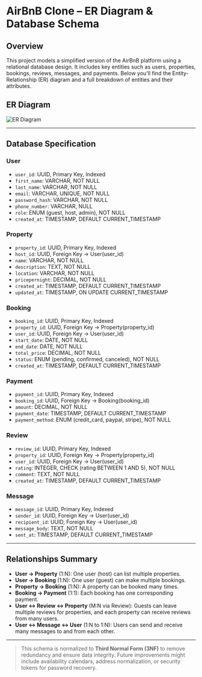 # AirBnB Clone – ER Diagram & Database Schema

## Overview

This project models a simplified version of the AirBnB platform using a relational database design. It includes key entities such as users, properties, bookings, reviews, messages, and payments. Below you'll find the Entity-Relationship (ER) diagram and a full breakdown of entities and their attributes.

## ER Diagram

![ER Diagram](https://iili.io/38l1CHN.png)


---

## Database Specification

### **User**
- `user_id`: UUID, Primary Key, Indexed
- `first_name`: VARCHAR, NOT NULL
- `last_name`: VARCHAR, NOT NULL
- `email`: VARCHAR, UNIQUE, NOT NULL
- `password_hash`: VARCHAR, NOT NULL
- `phone_number`: VARCHAR, NULL
- `role`: ENUM (guest, host, admin), NOT NULL
- `created_at`: TIMESTAMP, DEFAULT CURRENT_TIMESTAMP

### **Property**
- `property_id`: UUID, Primary Key, Indexed
- `host_id`: UUID, Foreign Key → User(user_id)
- `name`: VARCHAR, NOT NULL
- `description`: TEXT, NOT NULL
- `location`: VARCHAR, NOT NULL
- `pricepernight`: DECIMAL, NOT NULL
- `created_at`: TIMESTAMP, DEFAULT CURRENT_TIMESTAMP
- `updated_at`: TIMESTAMP, ON UPDATE CURRENT_TIMESTAMP

### **Booking**
- `booking_id`: UUID, Primary Key, Indexed
- `property_id`: UUID, Foreign Key → Property(property_id)
- `user_id`: UUID, Foreign Key → User(user_id)
- `start_date`: DATE, NOT NULL
- `end_date`: DATE, NOT NULL
- `total_price`: DECIMAL, NOT NULL
- `status`: ENUM (pending, confirmed, canceled), NOT NULL
- `created_at`: TIMESTAMP, DEFAULT CURRENT_TIMESTAMP

### **Payment**
- `payment_id`: UUID, Primary Key, Indexed
- `booking_id`: UUID, Foreign Key → Booking(booking_id)
- `amount`: DECIMAL, NOT NULL
- `payment_date`: TIMESTAMP, DEFAULT CURRENT_TIMESTAMP
- `payment_method`: ENUM (credit_card, paypal, stripe), NOT NULL

### **Review**
- `review_id`: UUID, Primary Key, Indexed
- `property_id`: UUID, Foreign Key → Property(property_id)
- `user_id`: UUID, Foreign Key → User(user_id)
- `rating`: INTEGER, CHECK (rating BETWEEN 1 AND 5), NOT NULL
- `comment`: TEXT, NOT NULL
- `created_at`: TIMESTAMP, DEFAULT CURRENT_TIMESTAMP

### **Message**
- `message_id`: UUID, Primary Key, Indexed
- `sender_id`: UUID, Foreign Key → User(user_id)
- `recipient_id`: UUID, Foreign Key → User(user_id)
- `message_body`: TEXT, NOT NULL
- `sent_at`: TIMESTAMP, DEFAULT CURRENT_TIMESTAMP

---

## Relationships Summary

- **User → Property** (1:N): One user (host) can list multiple properties.
- **User → Booking** (1:N): One user (guest) can make multiple bookings.
- **Property → Booking** (1:N): A property can be booked many times.
- **Booking → Payment** (1:1): Each booking has one corresponding payment.
- **User ↔ Review ↔ Property** (M:N via Review): Guests can leave multiple reviews for properties, and each property can receive reviews from many users.
- **User ↔ Message ↔ User** (1:N to 1:N): Users can send and receive many messages to and from each other.

---

> This schema is normalized to **Third Normal Form (3NF)** to remove redundancy and ensure data integrity. Future improvements might include availability calendars, address normalization, or security tokens for password recovery.

